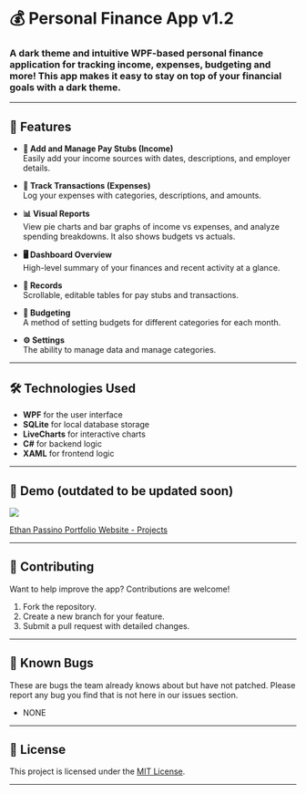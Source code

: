 # 💰 Personal Finance App v1.2

### A dark theme and intuitive WPF-based personal finance application for tracking income, expenses, budgeting and more! This app makes it easy to stay on top of your financial goals with a dark theme.
---

## 📖 Features

- **💼 Add and Manage Pay Stubs (Income)**  
  Easily add your income sources with dates, descriptions, and employer details.  

- **💸 Track Transactions (Expenses)**  
  Log your expenses with categories, descriptions, and amounts.  

- **📊 Visual Reports**  
  View pie charts and bar graphs of income vs expenses, and analyze spending breakdowns. It also shows budgets vs actuals. 

- **🖥️ Dashboard Overview**  
  High-level summary of your finances and recent activity at a glance.  

- **📜 Records**  
  Scrollable, editable tables for pay stubs and transactions.  

- **📝 Budgeting**  
  A method of setting budgets for different categories for each month.
  
- **⚙️ Settings**  
  The ability to manage data and manage categories.

---

## 🛠️ Technologies Used

- **WPF** for the user interface  
- **SQLite** for local database storage  
- **LiveCharts** for interactive charts  
- **C#** for backend logic
- **XAML** for frontend logic

---

## 📸 Demo (outdated to be updated soon)
<img src="https://ethanpassino.com/personalfinance.gif">

[Ethan Passino Portfolio Website - Projects](https://ethanpassino.com)

---


## 🤝 Contributing

Want to help improve the app? Contributions are welcome!  

1. Fork the repository.  
2. Create a new branch for your feature.  
3. Submit a pull request with detailed changes.  

---

## 🐛 Known Bugs
These are bugs the team already knows about but have not patched. Please report any bug you find that is not here in our issues section.
- NONE
---

## 📝 License  

This project is licensed under the [MIT License](https://opensource.org/licenses/MIT).  

---
